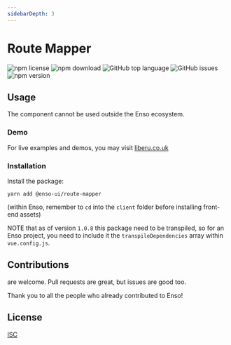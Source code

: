 ```yaml
---
sidebarDepth: 3
---
```


# Route Mapper

![npm license](https://img.shields.io/npm/l/@enso-ui/route-mapper.svg) 
![npm download](https://img.shields.io/npm/dm/@enso-ui/route-mapper.svg) 
![GitHub top language](https://img.shields.io/github/languages/top/enso-ui/route-mapper.svg) 
![GitHub issues](https://img.shields.io/github/issues/enso-ui/route-mapper.svg) 
![npm version](https://img.shields.io/npm/v/@enso-ui/route-mapper.svg) 

## Usage
The component cannot be used outside the Enso ecosystem.

### Demo

For live examples and demos, you may visit [liberu.co.uk](https://www.liberu.co.uk)

### Installation

Install the package:
```
yarn add @enso-ui/route-mapper
```

(within Enso, remember to `cd` into the `client` folder before installing front-end assets)

NOTE that as of version `1.0.8` this package need to be transpiled, so for an Enso project,
you need to include it the `transpileDependencies` array within `vue.config.js`.

## Contributions

are welcome. Pull requests are great, but issues are good too.

Thank you to all the people who already contributed to Enso!

## License

[ISC](https://opensource.org/licenses/ISC)
